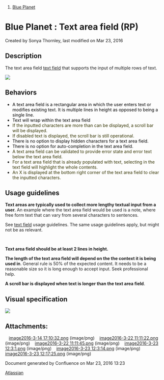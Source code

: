 1.  <span>[Blue Planet](index.html)</span>

<span id="title-text"> Blue Planet : Text area field (RP) </span>
=================================================================

Created by <span class="author"> Sonya Thornley</span>, last modified on Mar 23, 2016

Description
-----------

The text area field [text field](Text-field---RR_171214713.html) that supports the input of multiple rows of text.

<span class="confluence-embedded-file-wrapper"><img src="assets/images/183356860/183368993.png" class="confluence-embedded-image" /></span>

Behaviors
---------

-   <span style="color: rgb(0,0,0);">A text area field is a rectangular area in which the user enters text or modifies existing text. It is multiple lines in height as opposed to being a single line.</span>
-   <span style="color: rgb(0,0,0);">Text will wrap within the text area field</span>
-   <span style="color: rgb(51,51,0);">If the inputted characters are more than can be displayed, a scroll bar will be displayed.</span>
-   <span style="color: rgb(51,51,0);">If disabled text is displayed, the scroll bar is still operational.</span>
-   <span style="color: rgb(0,0,0);">There is no option to display hidden characters for a text area field.</span>
-   <span style="color: rgb(0,0,0);">There is no option for auto-completion in the text area field.</span>
-   <span style="color: rgb(51,51,0);">A text area field can be validated to provide error state and error text below the text area field.</span>
-   <span style="color: rgb(51,51,0);">For a text area field that is already populated with text, selecting in the text field will highlight the whole contents.</span>
-   <span style="color: rgb(51,51,0);">An X is displayed at the bottom right corner of the text area field to clear the inputted characters</span><span style="color: rgb(51,51,0);">.</span>

Usage guidelines
----------------

**Text areas are typically used to collect more lengthy textual input from a user.** An example where the text area field would be used is a note, where free form text that can vary from several characters to sentences.

See [text field](Text-field---RR_171214713.html) usage guidelines. The same usage guidelines apply, but might not be as relevant.

 

**Text area field should be at least 2 lines in height.**

**The length of the text area field will depend on the the context it is being used in**. General rule is 50% of the expected content. It needs to be a reasonable size so it is long enough to accept input. Seek professional help. 

**A scroll bar is displayed when text is longer than the text area field**.

Visual specification
--------------------

<span class="confluence-embedded-file-wrapper"><img src="assets/images/183356860/183369009.png" class="confluence-embedded-image" /></span>

Attachments:
------------

<img src="assets/images/icons/bullet_blue.gif" width="8" height="8" /> [image2016-3-14 17:10:32.png](attachments/183356860/183356862.png) (image/png)
<img src="assets/images/icons/bullet_blue.gif" width="8" height="8" /> [image2016-3-22 11:11:22.png](attachments/183356860/183366985.png) (image/png)
<img src="assets/images/icons/bullet_blue.gif" width="8" height="8" /> [image2016-3-22 11:11:45.png](attachments/183356860/183366987.png) (image/png)
<img src="assets/images/icons/bullet_blue.gif" width="8" height="8" /> [image2016-3-23 12:3:1.png](attachments/183356860/183368992.png) (image/png)
<img src="assets/images/icons/bullet_blue.gif" width="8" height="8" /> [image2016-3-23 12:3:14.png](attachments/183356860/183368993.png) (image/png)
<img src="assets/images/icons/bullet_blue.gif" width="8" height="8" /> [image2016-3-23 12:17:25.png](attachments/183356860/183369009.png) (image/png)

Document generated by Confluence on Mar 23, 2016 13:23

[Atlassian](http://www.atlassian.com/)



